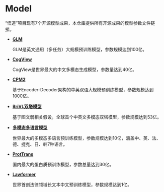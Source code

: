 # Model
“悟道”项目现有7个开源模型成果，本仓库提供所有开源成果的模型参数文件链接。

* **[GLM]()**

  GLM是英文通用（多任务）大规模预训练模型，参数规模达到100亿。

* **[CogView](https://github.com/THUDM/CogView)**

  CogView是世界最大的中文多模态生成模型，参数量达到40亿。

  
* **[CPM2](https://github.com/TsinghuaAI/CPM)**

  基于Encoder-Decoder架构的中英双语大规模预训练模型，参数规模达到1000亿。
  
* **[BriVL双塔模型]()**

  基于图文弱相关假设，全球首个中英文多模态双塔模型，参数规模达到53亿。
  
* **[多模态多语言模型]()**

  世界最大的多模态多语言预训练模型，参数规模达到10亿，涵盖中、英、法、德、捷克、日、韩7种语言。
  
* **[ProtTrans]()**

  国内最大的蛋白质预训练模型，参数总量达到30亿。

* **[Lawformer]()**

  世界首创法律领域长文本中文预训练模型，参数规模达到1亿。
  

